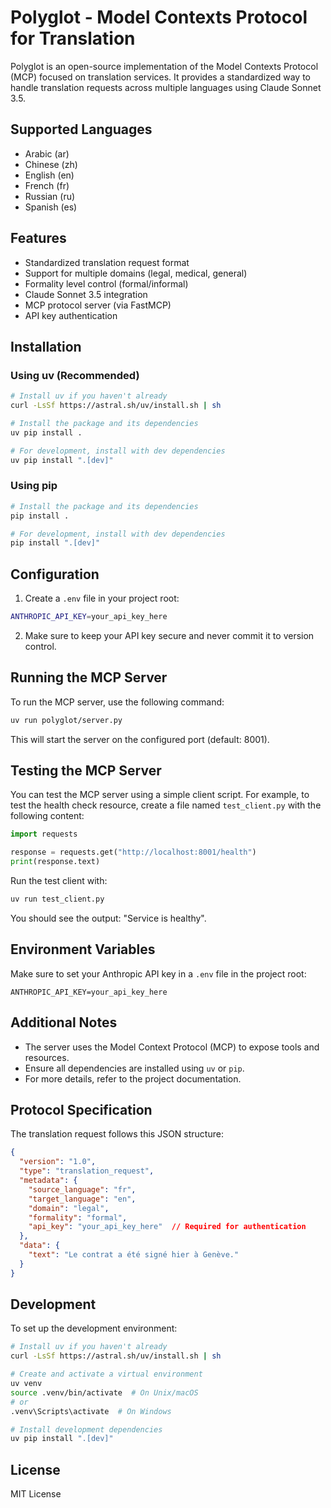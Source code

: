 # Polyglot - Model Contexts Protocol for Translation

Polyglot is an open-source implementation of the Model Contexts Protocol (MCP) focused on translation services. It provides a standardized way to handle translation requests across multiple languages using Claude Sonnet 3.5.

## Supported Languages

- Arabic (ar)
- Chinese (zh)
- English (en)
- French (fr)
- Russian (ru)
- Spanish (es)

## Features

- Standardized translation request format
- Support for multiple domains (legal, medical, general)
- Formality level control (formal/informal)
- Claude Sonnet 3.5 integration
- MCP protocol server (via FastMCP)
- API key authentication

## Installation

### Using uv (Recommended)

```bash
# Install uv if you haven't already
curl -LsSf https://astral.sh/uv/install.sh | sh

# Install the package and its dependencies
uv pip install .

# For development, install with dev dependencies
uv pip install ".[dev]"
```

### Using pip

```bash
# Install the package and its dependencies
pip install .

# For development, install with dev dependencies
pip install ".[dev]"
```

## Configuration

1. Create a `.env` file in your project root:
```bash
ANTHROPIC_API_KEY=your_api_key_here
```

2. Make sure to keep your API key secure and never commit it to version control.

## Running the MCP Server

To run the MCP server, use the following command:

```bash
uv run polyglot/server.py
```

This will start the server on the configured port (default: 8001).

## Testing the MCP Server

You can test the MCP server using a simple client script. For example, to test the health check resource, create a file named `test_client.py` with the following content:

```python
import requests

response = requests.get("http://localhost:8001/health")
print(response.text)
```

Run the test client with:

```bash
uv run test_client.py
```

You should see the output: "Service is healthy".

## Environment Variables

Make sure to set your Anthropic API key in a `.env` file in the project root:

```
ANTHROPIC_API_KEY=your_api_key_here
```

## Additional Notes

- The server uses the Model Context Protocol (MCP) to expose tools and resources.
- Ensure all dependencies are installed using `uv` or `pip`.
- For more details, refer to the project documentation.

## Protocol Specification

The translation request follows this JSON structure:

```json
{
  "version": "1.0",
  "type": "translation_request",
  "metadata": {
    "source_language": "fr",
    "target_language": "en",
    "domain": "legal",
    "formality": "formal",
    "api_key": "your_api_key_here"  // Required for authentication
  },
  "data": {
    "text": "Le contrat a été signé hier à Genève."
  }
}
```

## Development

To set up the development environment:

```bash
# Install uv if you haven't already
curl -LsSf https://astral.sh/uv/install.sh | sh

# Create and activate a virtual environment
uv venv
source .venv/bin/activate  # On Unix/macOS
# or
.venv\Scripts\activate  # On Windows

# Install development dependencies
uv pip install ".[dev]"
```

## License

MIT License 